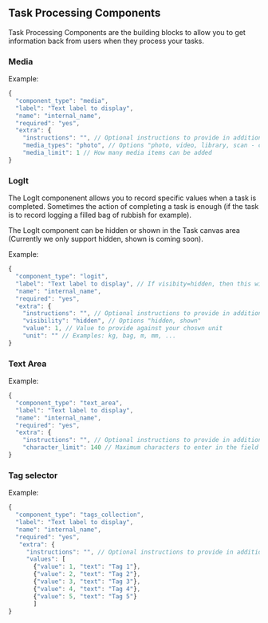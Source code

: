 ## Task Processing Components

Task Processing Components are the building blocks to allow you to get information back from users when they process your tasks.

### Media

Example:
```javascript
{
  "component_type": "media",
  "label": "Text label to display",
  "name": "internal_name",
  "required": "yes",
  "extra": {
    "instructions": "", // Optional instructions to provide in addition to the label
    "media_types": "photo", // Options "photo, video, library, scan - can list multiple such as "photo, video" if you will allow both the mobile camera to capture both photos and videos. Library means user can add media from their local library. Scan lets us set a scan icon in the widget.
    "media_limit": 1 // How many media items can be added
}
```

### LogIt

The LogIt componenent allows you to record specific values when a task is completed. Sometimes the action of completing a task is enough (if the task is to record logging a filled bag of rubbish for example).

The LogIt component can be hidden or shown in the Task canvas area (Currently we only support hidden, shown is coming soon).

Example:
```javascript
{
  "component_type": "logit",
  "label": "Text label to display", // If visibity=hidden, then this will not display
  "name": "internal_name",
  "required": "yes",
  "extra": {
    "instructions": "", // Optional instructions to provide in addition to the label - if visibity=hidden, then this will not display
    "visibility": "hidden", // Options "hidden, shown"
    "value": 1, // Value to provide against your choswn unit
    "unit": "" // Examples: kg, bag, m, mm, ...
}
```

### Text Area

Example:
```javascript
{
  "component_type": "text_area",
  "label": "Text label to display",
  "name": "internal_name",
  "required": "yes",
  "extra": {
    "instructions": "", // Optional instructions to provide in addition to the label
    "character_limit": 140 // Maximum characters to enter in the field
}
```

### Tag selector

Example:
```javascript
{
  "component_type": "tags_collection",
  "label": "Text label to display",
  "name": "internal_name",
  "required": "yes",
   "extra": {
     "instructions": "", // Optional instructions to provide in addition to the label
     "values": [
       {"value": 1, "text": "Tag 1"},
       {"value": 2, "text": "Tag 2"},
       {"value": 3, "text": "Tag 3"},
       {"value": 4, "text": "Tag 4"},
       {"value": 5, "text": "Tag 5"}
       ]
}
```


